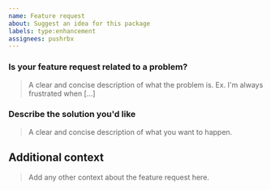 ```yaml
---
name: Feature request
about: Suggest an idea for this package
labels: type:enhancement
assignees: pushrbx
---
```


### Is your feature request related to a problem?

> A clear and concise description of what the problem is. Ex. I'm always frustrated when [...]

### Describe the solution you'd like

> A clear and concise description of what you want to happen.

## Additional context

> Add any other context about the feature request here.
